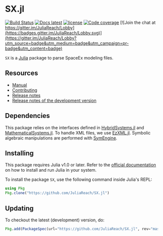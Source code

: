 # SX.jl

[![Build Status](https://travis-ci.org/JuliaReach/SX.jl.svg?branch=master)](https://travis-ci.org/JuliaReach/SX.jl)
[![Docs latest](https://img.shields.io/badge/docs-latest-blue.svg)](http://juliareach.github.io/SX.jl/latest/)
[![license](https://img.shields.io/github/license/mashape/apistatus.svg?maxAge=2592000)](https://github.com/JuliaReach/SX.jl/blob/master/LICENSE.md)
[![Code coverage](http://codecov.io/github/JuliaReach/SX.jl/coverage.svg?branch=master)](https://codecov.io/github/JuliaReach/SX.jl?branch=master)
[![Join the chat at https://gitter.im/JuliaReach/Lobby](https://badges.gitter.im/JuliaReach/Lobby.svg)](https://gitter.im/JuliaReach/Lobby?utm_source=badge&utm_medium=badge&utm_campaign=pr-badge&utm_content=badge)

`SX` is a [Julia](http://julialang.org) package to parse SpaceEx modeling files.

## Resources

- [Manual](http://juliareach.github.io/SX.jl/latest/)
- [Contributing](https://juliareach.github.io/SX.jl/latest/about/#Contributing-1)
- [Release notes](https://github.com/JuliaReach/SX.jl/releases)
- [Release notes of the development version](https://github.com/JuliaReach/SX.jl/wiki/Release-log-tracker)

## Dependencies

This package relies on the interfaces defined in [HybridSystems.jl](https://github.com/blegat/HybridSystems.jl) and [MathematicalSystems.jl](https://github.com/JuliaReach/MathematicalSystems.jl). To handle XML files, we use [EzXML.jl](https://github.com/bicycle1885/EzXML.jl). Symbolic algebraic manipulations are performed with [SymEngine](https://github.com/symengine/SymEngine.jl). 

## Installing

This package requires Julia v1.0 or later. Refer to the
[official documentation](https://julialang.org/downloads) on how to install and
run Julia in your system.

To install the package `SX`, use the following command inside Julia's REPL:

```julia
using Pkg
Pkg.clone("https://github.com/JuliaReach/SX.jl")
```

## Updating

To checkout the latest (development) version, do:

```julia
Pkg.add(PackageSpec(url="https://github.com/JuliaReach/SX.jl", rev="master"))
```
